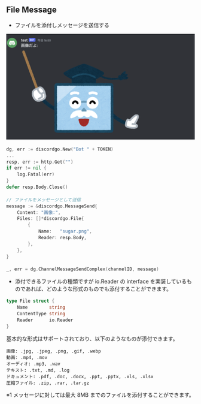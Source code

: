 ## File Message

- ファイルを添付しメッセージを送信する

![Alt text](images/README/image.png)

```go
dg, err := discordgo.New("Bot " + TOKEN)
...
resp, err := http.Get("")
if err != nil {
    log.Fatal(err)
}
defer resp.Body.Close()

// ファイルをメッセージとして送信
message := &discordgo.MessageSend{
    Content: "画像:",
    Files: []*discordgo.File{
        {
            Name:   "sugar.png",
            Reader: resp.Body,
        },
    },
}

_, err = dg.ChannelMessageSendComplex(channelID, message)

```

- 添付できるファイルの種類ですが io.Reader の interface を実装しているものであれば、どのような形式のものでも添付することができます。

```go
type File struct {
	Name        string
	ContentType string
	Reader      io.Reader
}
```

基本的な形式はサポートされており、以下のようなものが添付できます。

```text
画像: .jpg, .jpeg, .png, .gif, .webp
動画: .mp4, .mov
オーディオ: .mp3, .wav
テキスト: .txt, .md, .log
ドキュメント: .pdf, .doc, .docx, .ppt, .pptx, .xls, .xlsx
圧縮ファイル: .zip, .rar, .tar.gz
```

※1 メッセージに対しては最大 8MB までのファイルを添付することができます。
